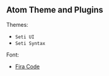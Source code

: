 ## Atom Theme and Plugins

Themes:

- `Seti UI`
- `Seti Syntax`

Font:

- [Fira Code](https://github.com/tonsky/FiraCode)
